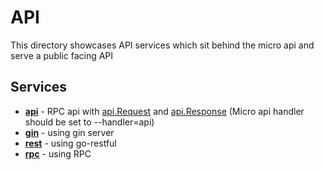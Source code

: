 # API

This directory showcases API services which sit behind the micro api and serve a public facing API

## Services

- [**api**](api.go) - RPC api with [api.Request](https://github.com/micro/go-api/blob/master/proto/api.proto#L11L18) and [api.Response](https://github.com/micro/go-api/blob/master/proto/api.proto#L21L25) (Micro api handler should be set to --handler=api)
- [**gin**](gin) - using gin server
- [**rest**](rest) - using go-restful
- [**rpc**](rpc) - using RPC
